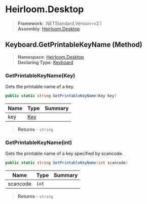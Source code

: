 # Heirloom.Desktop

> **Framework**: .NETStandard,Version=v2.1  
> **Assembly**: [Heirloom.Desktop][0]

## Keyboard.GetPrintableKeyName (Method)

> **Namespace**: [Heirloom.Desktop][0]  
> **Declaring Type**: [Keyboard][1]

### GetPrintableKeyName(Key)

Gets the printable name of a key.

```cs
public static string GetPrintableKeyName(Key key)
```

| Name | Type     | Summary |
|------|----------|---------|
| key  | [Key][2] |         |

> **Returns** - `string`

### GetPrintableKeyName(int)

Gets the printable name of a key specified by scancode.

```cs
public static string GetPrintableKeyName(int scancode)
```

| Name     | Type  | Summary |
|----------|-------|---------|
| scancode | `int` |         |

> **Returns** - `string`

[0]: ../../../Heirloom.Desktop.md
[1]: ../Keyboard.md
[2]: ../../../Heirloom.Core/Heirloom/Key.md

